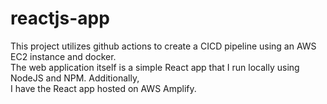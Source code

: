 # reactjs-app
This project utilizes github actions to create a CICD pipeline using an AWS EC2 instance and docker.<br>
The web application itself is a simple React app that I run locally using NodeJS and NPM. Additionally,<br> 
I have the React app hosted on AWS Amplify.<br>
 
